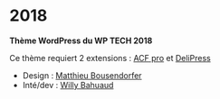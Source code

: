 # 2018

**Thème WordPress du WP TECH 2018**

Ce thème requiert 2 extensions : [ACF pro](https://www.advancedcustomfields.com/pro/) et [DeliPress](https://delipress.io/fr/accueil/)

- Design : [Matthieu Bousendorfer](https://edenpulse.com)
- Inté/dev : [Willy Bahuaud](https://wabeo.fr)

